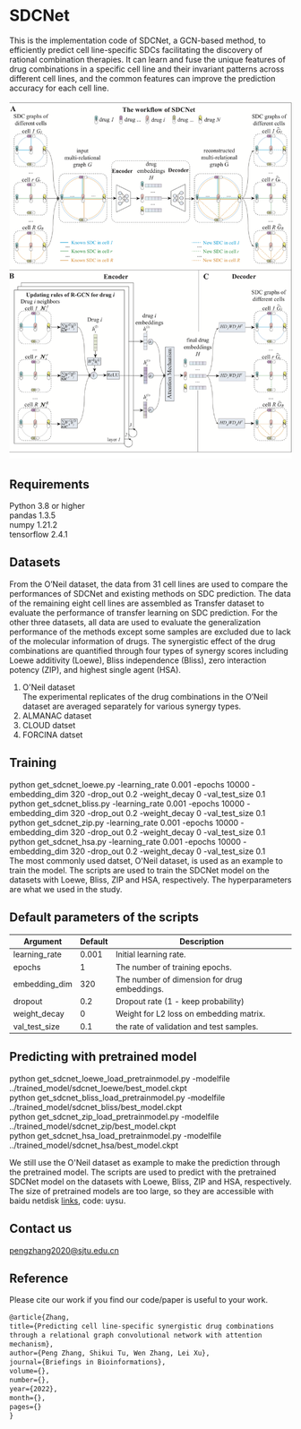 # SDCNet
This is the implementation code of SDCNet, a GCN-based method, to efficiently predict cell line-specific SDCs facilitating the discovery of rational combination therapies. It can learn and fuse the unique features of drug combinations in a specific cell line and their invariant patterns across different cell lines, and the common features can improve the prediction accuracy for each cell line. 

![the schematic of SDCNet](fig1.png)

## Requirements
Python 3.8 or higher  
pandas 1.3.5  
numpy 1.21.2  
tensorflow 2.4.1    


## Datasets
From the O’Neil dataset, the data from 31 cell lines are used to compare the performances of SDCNet and existing methods on SDC prediction. The data of the remaining eight cell lines are assembled as Transfer dataset to evaluate the performance of transfer learning on SDC prediction. For the other three datasets, all data are used to evaluate the generalization performance of the methods except some samples are excluded due to lack of the molecular information of drugs. The synergistic effect of the drug combinations are quantified through four types of synergy scores including Loewe additivity (Loewe), Bliss independence (Bliss), zero interaction potency (ZIP), and highest single agent (HSA).

1. O'Neil dataset  
The experimental replicates of the drug combinations in the O’Neil dataset are averaged separately for various synergy types. 
2. ALMANAC dataset
3. CLOUD datset
4. FORCINA datset


## Training
python get_sdcnet_loewe.py -learning_rate 0.001 -epochs 10000 -embedding_dim 320 -drop_out 0.2 -weight_decay 0 -val_test_size 0.1  
python get_sdcnet_bliss.py -learning_rate 0.001 -epochs 10000 -embedding_dim 320 -drop_out 0.2 -weight_decay 0 -val_test_size 0.1  
python get_sdcnet_zip.py -learning_rate 0.001 -epochs 10000 -embedding_dim 320 -drop_out 0.2 -weight_decay 0 -val_test_size 0.1  
python get_sdcnet_hsa.py -learning_rate 0.001 -epochs 10000 -embedding_dim 320 -drop_out 0.2 -weight_decay 0 -val_test_size 0.1  
The most commonly used datset, O'Neil dataset, is used as an example to train the model. The scripts are used to train the SDCNet model on the datasets with Loewe, Bliss, ZIP and HSA, respectively. The hyperparameters are what we used in the study.

## Default parameters of the scripts
|Argument|Default|Description|
|---|---|----|
| learning_rate|  0.001|  Initial learning rate. |
| epochs|  1|  The number of training epochs. |
| embedding_dim|  320|  The number of dimension for drug embeddings. |
| dropout|  0.2|  Dropout rate (1 - keep probability) |
| weight_decay|  0|  Weight for L2 loss on embedding matrix. |
| val_test_size|  0.1|  the rate of validation and test samples. |

## Predicting with pretrained model
python get_sdcnet_loewe_load_pretrainmodel.py -modelfile ../trained_model/sdcnet_loewe/best_model.ckpt  
python get_sdcnet_bliss_load_pretrainmodel.py -modelfile ../trained_model/sdcnet_bliss/best_model.ckpt  
python get_sdcnet_zip_load_pretrainmodel.py -modelfile ../trained_model/sdcnet_zip/best_model.ckpt  
python get_sdcnet_hsa_load_pretrainmodel.py -modelfile ../trained_model/sdcnet_hsa/best_model.ckpt  

We still use the O'Neil dataset as example to make the prediction through the pretrained model. The scripts are used to predict with the pretrained SDCNet model on the datasets with Loewe, Bliss, ZIP and HSA, respectively. The size of pretrained models are too large, so they are accessible with baidu netdisk [links](https://pan.baidu.com/s/1Pd1NtILT0RJZqajHCJKTDA), code: uysu.

## Contact us
pengzhang2020@sjtu.edu.cn

## Reference
Please cite our work if you find our code/paper is useful to your work.

```   
@article{Zhang, 
title={Predicting cell line-specific synergistic drug combinations through a relational graph convolutional network with attention mechanism}, 
author={Peng Zhang, Shikui Tu, Wen Zhang, Lei Xu}, 
journal={Briefings in Bioinformations}, 
volume={}, 
number={}, 
year={2022}, 
month={}, 
pages={} 
}
```
